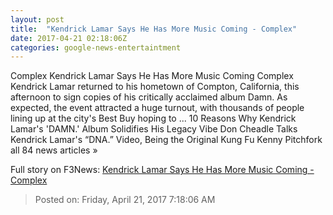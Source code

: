 ```yaml
---
layout: post
title:  "Kendrick Lamar Says He Has More Music Coming - Complex"
date: 2017-04-21 02:18:06Z
categories: google-news-entertaintment
---
```


Complex Kendrick Lamar Says He Has More Music Coming Complex Kendrick Lamar returned to his hometown of Compton, California, this afternoon to sign copies of his critically acclaimed album Damn. As expected, the event attracted a huge turnout, with thousands of people lining up at the city's Best Buy hoping to ... 10 Reasons Why Kendrick Lamar's 'DAMN.' Album Solidifies His Legacy Vibe Don Cheadle Talks Kendrick Lamar's “DNA.” Video, Being the Original Kung Fu Kenny Pitchfork all 84 news articles »


Full story on F3News: [Kendrick Lamar Says He Has More Music Coming - Complex](http://www.f3nws.com/n/mW3pXC)

> Posted on: Friday, April 21, 2017 7:18:06 AM
